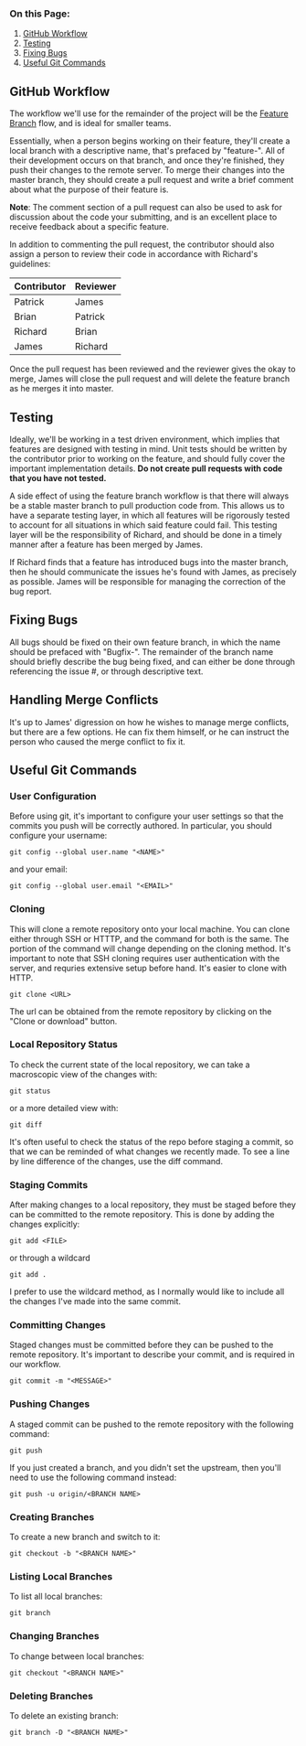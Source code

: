 ### On this Page:

1. [GitHub Workflow](#github-workflow)
2. [Testing](#testing)
3. [Fixing Bugs](#fixing-bugs)
4. [Useful Git Commands](#useful-git-commands)

## GitHub Workflow

The workflow we'll use for the remainder of the project will be the [Feature Branch](https://www.atlassian.com/git/tutorials/comparing-workflows#feature-branch-workflow) flow, and is ideal for smaller teams.

Essentially, when a person begins working on their feature, they'll create a local branch with a descriptive name, that's prefaced by "feature-". All of their development occurs on that branch, and once they're finished, they push their changes to the remote server. To merge their changes into the master branch, they should create a pull request and write a brief comment about what the purpose of their feature is. 

**Note**: The comment section of a pull request can also be used to ask for discussion about the code your submitting, and is an excellent place to receive feedback about a specific feature. 

In addition to commenting the pull request, the contributor should also assign a person to review their code in accordance with Richard's guidelines:

|Contributor|Reviewer|
|-|-|
|Patrick|James|
|Brian|Patrick|
|Richard|Brian|
|James|Richard|

Once the pull request has been reviewed and the reviewer gives the okay to merge, James will close the pull request and will delete the feature branch as he merges it into master.

## Testing

Ideally, we'll be working in a test driven environment, which implies that features are designed with testing in mind. Unit tests should be written by the contributor prior to working on the feature, and should fully cover the important implementation details. **Do not create pull requests with code that you have not tested.**

A side effect of using the feature branch workflow is that there will always be a stable master branch to pull production code from. This allows us to have a separate testing layer, in which all features will be rigorously tested to account for all situations in which said feature could fail. This testing layer will be the responsibility of Richard, and should be done in a timely manner after a feature has been merged by James.

If Richard finds that a feature has introduced bugs into the master branch, then he should communicate the issues he's found with James, as precisely as possible. James will be responsible for managing the correction of the bug report.

## Fixing Bugs

All bugs should be fixed on their own feature branch, in which the name should be prefaced with "Bugfix-". The remainder of the branch name should briefly describe the bug being fixed, and can either be done through referencing the issue #, or through descriptive text.

## Handling Merge Conflicts

It's up to James' digression on how he wishes to manage merge conflicts, but there are a few options. He can fix them himself, or he can instruct the person who caused the merge conflict to fix it.

## Useful Git Commands

### User Configuration

Before using git, it's important to configure your user settings so that the commits you push will be correctly authored. In particular, you should configure your username:

`git config --global user.name "<NAME>"`

and your email:

`git config --global user.email "<EMAIL>"`

### Cloning

This will clone a remote repository onto your local machine. You can clone either through SSH or HTTTP, and the command for both is the same. The <URL> portion of the command will change depending on the cloning method. It's important to note that SSH cloning requires user authentication with the server, and requries extensive setup before hand. It's easier to clone with HTTP.

`git clone <URL>`

The url can be obtained from the remote repository by clicking on the "Clone or download" button.

### Local Repository Status

To check the current state of the local repository, we can take a macroscopic view of the changes with:

`git status`

or a more detailed view with:

`git diff`

It's often useful to check the status of the repo before staging a commit, so that we can be reminded of what changes we recently made. To see a line by line difference of the changes, use the diff command.

### Staging Commits

After making changes to a local repository, they must be staged before they can be committed to the remote repository. This is done by adding the changes explicitly:

`git add <FILE>`

or through a wildcard

`git add .`

I prefer to use the wildcard method, as I normally would like to include all the changes I've made into the same commit.

### Committing Changes

Staged changes must be committed before they can be pushed to the remote repository. It's important to describe your commit, and is required in our workflow.

`git commit -m "<MESSAGE>"`

### Pushing Changes

A staged commit can be pushed to the remote repository with the following command:

`git push`

If you just created a branch, and you didn't set the upstream, then you'll need to use the following command instead:

`git push -u origin/<BRANCH NAME>`

### Creating Branches

To create a new branch and switch to it:

`git checkout -b "<BRANCH NAME>"`

### Listing Local Branches

To list all local branches:

`git branch`

### Changing Branches

 To change between local branches:

 `git checkout "<BRANCH NAME>"`

### Deleting Branches

To delete an existing branch:

`git branch -D "<BRANCH NAME>"`
